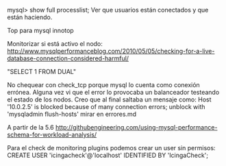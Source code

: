 mysql> show full processlist;
Ver que usuarios están conectados y que están haciendo.

Top para mysql
innotop


Monitorizar si está activo el nodo:
http://www.mysqlperformanceblog.com/2010/05/05/checking-for-a-live-database-connection-considered-harmful/

"SELECT 1 FROM DUAL"


No chequear con check_tcp porque mysql lo cuenta como conexión errónea.
Alguna vez vi que el error lo provocaba un balanceador testeando el estado de los nodos.
Creo que al final saltaba un mensaje como:
Host '10.0.2.5' is blocked because of many connection errors; unblock with 'mysqladmin flush-hosts'
mirar en errores.md



A partir de la 5.6
http://githubengineering.com/using-mysql-performance-schema-for-workload-analysis/


Para el check de monitoring plugins podemos crear un user sin permisos:
CREATE USER 'icingacheck'@'localhost' IDENTIFIED BY 'IcingaCheck';
